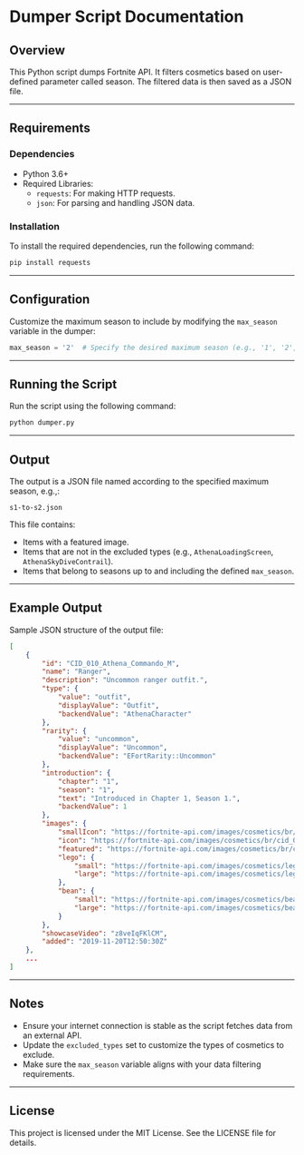 # Dumper Script Documentation

## Overview
This Python script dumps  Fortnite API. It filters cosmetics based on user-defined parameter called season. The filtered data is then saved as a JSON file.

---

## Requirements
### Dependencies
- Python 3.6+
- Required Libraries:
  - `requests`: For making HTTP requests.
  - `json`: For parsing and handling JSON data.

### Installation
To install the required dependencies, run the following command:
```bash
pip install requests
```

---

## Configuration
Customize the maximum season to include by modifying the `max_season` variable in the dumper:
```python
max_season = '2'  # Specify the desired maximum season (e.g., '1', '2', etc.)
```

---


## Running the Script
Run the script using the following command:
```bash
python dumper.py
```

---

## Output
The output is a JSON file named according to the specified maximum season, e.g.,:
```
s1-to-s2.json
```
This file contains:
- Items with a featured image.
- Items that are not in the excluded types (e.g., `AthenaLoadingScreen`, `AthenaSkyDiveContrail`).
- Items that belong to seasons up to and including the defined `max_season`.

---

## Example Output
Sample JSON structure of the output file:
```json
[
    {
        "id": "CID_010_Athena_Commando_M",
        "name": "Ranger",
        "description": "Uncommon ranger outfit.",
        "type": {
            "value": "outfit",
            "displayValue": "Outfit",
            "backendValue": "AthenaCharacter"
        },
        "rarity": {
            "value": "uncommon",
            "displayValue": "Uncommon",
            "backendValue": "EFortRarity::Uncommon"
        },
        "introduction": {
            "chapter": "1",
            "season": "1",
            "text": "Introduced in Chapter 1, Season 1.",
            "backendValue": 1
        },
        "images": {
            "smallIcon": "https://fortnite-api.com/images/cosmetics/br/cid_010_athena_commando_m/smallicon.png",
            "icon": "https://fortnite-api.com/images/cosmetics/br/cid_010_athena_commando_m/icon.png",
            "featured": "https://fortnite-api.com/images/cosmetics/br/cid_010_athena_commando_m/featured.png",
            "lego": {
                "small": "https://fortnite-api.com/images/cosmetics/lego/cid_010_athena_commando_m/small.png",
                "large": "https://fortnite-api.com/images/cosmetics/lego/cid_010_athena_commando_m/large.png"
            },
            "bean": {
                "small": "https://fortnite-api.com/images/cosmetics/beans/bean_ranger/small.png",
                "large": "https://fortnite-api.com/images/cosmetics/beans/bean_ranger/large.png"
            }
        },
        "showcaseVideo": "z8veIqFKlCM",
        "added": "2019-11-20T12:50:30Z"
    },
    ...
]
```

---

## Notes
- Ensure your internet connection is stable as the script fetches data from an external API.
- Update the `excluded_types` set to customize the types of cosmetics to exclude.
- Make sure the `max_season` variable aligns with your data filtering requirements.

---

## License
This project is licensed under the MIT License. See the LICENSE file for details.

